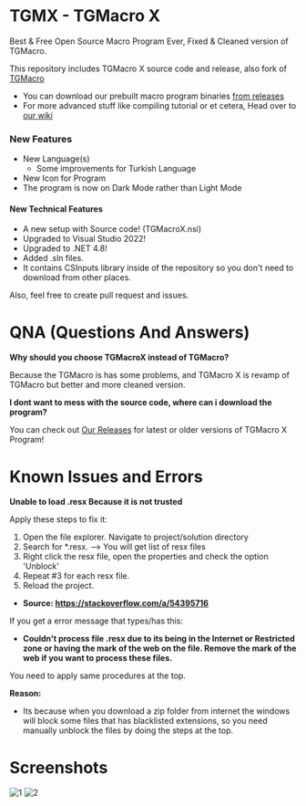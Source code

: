 # TGMX - TGMacro X
Best & Free Open Source Macro Program Ever,
Fixed & Cleaned version of TGMacro.

This repository includes TGMacro X source code and release, also fork of [TGMacro](https://github.com/trksyln/TGMacro)

* You can download our prebuilt macro program binaries [from releases](https://github.com/P0L3NARUBA/TGMacro-X/releases)
* For more advanced stuff like compiling tutorial or et cetera, Head over to [our wiki](https://github.com/P0L3NARUBA/TGMacro-X/wiki)


### New Features 
* New Language(s)
   * Some improvements for Turkish Language
* New Icon for Program
* The program is now on Dark Mode rather than Light Mode

#### New Technical Features

* A new setup with Source code! (TGMacroX.nsi)
* Upgraded to Visual Studio 2022!
* Upgraded to .NET 4.8!
* Added .sln files.
* It contains CSInputs library inside of the repository so you don't need to download from other places.

Also, feel free to create pull request and issues.

# QNA (Questions And Answers)

 **Why should you choose TGMacroX instead of TGMacro?** 
          
Because the TGMacro is has some problems, and TGMacro X is revamp of TGMacro but better and more cleaned version.

 **I dont want to mess with the source code, where can i download the program?**

You can check out [Our Releases](https://github.com/P0L3NARUBA/TGMacro-X/releases) for latest or older versions of TGMacro X Program!

# Known Issues and Errors

**Unable to load .resx Because it is not trusted**

Apply these steps to fix it:

1. Open the file explorer. Navigate to project/solution directory
2. Search for *.resx. --> You will get list of resx files
3. Right click the resx file, open the properties and check the option 'Unblock'
4. Repeat #3 for each resx file.
5. Reload the project.
- **Source: https://stackoverflow.com/a/54395716**

If you get a error message that types/has this:
* **Couldn't process file .resx due to its being in the Internet or Restricted zone or having the mark of the web on the file. Remove the mark of the web if you want to process these files.**

You need to apply same procedures at the top.

**Reason:**
* Its because when you download a zip folder from internet the windows will block some files that has blacklisted extensions, so you need manually unblock the files by doing the steps at the top.

# Screenshots
![1](https://github.com/P0L3NARUBA/TGMacro-X/assets/146978592/f7e94f93-4470-4195-a614-8bb176923db4)
![2](https://github.com/P0L3NARUBA/TGMacro-X/assets/146978592/cf62be8a-e838-4571-9ae4-f702e0bd809c)
